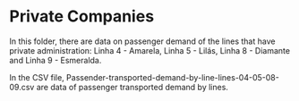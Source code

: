 # Private Companies

In this folder, there are data on passenger demand of the lines that have private administration: Linha 4 - Amarela, Linha 5 - Lilás, Linha 8 - Diamante and Linha 9 - Esmeralda.

In the CSV file, Passender-transported-demand-by-line-lines-04-05-08-09.csv are data of passenger transported demand by lines.

